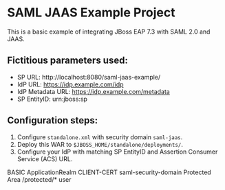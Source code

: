 # SAML JAAS Example Project

This is a basic example of integrating JBoss EAP 7.3 with SAML 2.0 and JAAS.

## Fictitious parameters used:

- SP URL: http://localhost:8080/saml-jaas-example/
- IdP URL: https://idp.example.com/idp
- IdP Metadata URL: https://idp.example.com/metadata
- SP EntityID: urn:jboss:sp

## Configuration steps:

1. Configure `standalone.xml` with security domain `saml-jaas`.
2. Deploy this WAR to `$JBOSS_HOME/standalone/deployments/`.
3. Configure your IdP with matching SP EntityID and Assertion Consumer Service (ACS) URL.


<login-config>
    <auth-method>BASIC</auth-method>
    <realm-name>ApplicationRealm</realm-name>
</login-config>







<login-config>
    <auth-method>CLIENT-CERT</auth-method> <!-- ou BASIC, DIGEST, etc., mas não FORM -->
    <realm-name>saml-security-domain</realm-name>
</login-config>

<security-constraint>
    <web-resource-collection>
        <web-resource-name>Protected Area</web-resource-name>
        <url-pattern>/protected/*</url-pattern>
    </web-resource-collection>
    <auth-constraint>
        <role-name>user</role-name>
    </auth-constraint>
</security-constraint>
